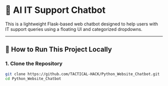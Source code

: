 # 🤖 AI IT Support Chatbot

This is a lightweight Flask-based web chatbot designed to help users with IT support queries using a floating UI and categorized dropdowns.

---

## 🚀 How to Run This Project Locally

### 1. Clone the Repository

```bash
git clone https://github.com/TACTICAL-HACK/Python_Website_Chatbot.git
cd Python_Website_Chatbot
